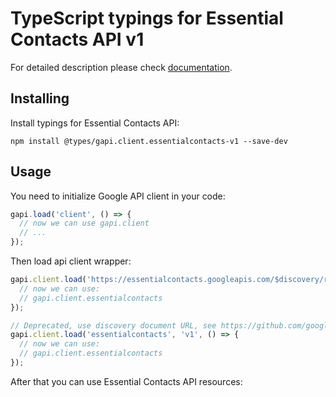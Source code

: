 # TypeScript typings for Essential Contacts API v1


For detailed description please check [documentation](https://cloud.google.com/essentialcontacts/docs/).

## Installing

Install typings for Essential Contacts API:

```
npm install @types/gapi.client.essentialcontacts-v1 --save-dev
```

## Usage

You need to initialize Google API client in your code:

```typescript
gapi.load('client', () => {
  // now we can use gapi.client
  // ...
});
```

Then load api client wrapper:

```typescript
gapi.client.load('https://essentialcontacts.googleapis.com/$discovery/rest?version=v1', () => {
  // now we can use:
  // gapi.client.essentialcontacts
});
```

```typescript
// Deprecated, use discovery document URL, see https://github.com/google/google-api-javascript-client/blob/master/docs/reference.md#----gapiclientloadname----version----callback--
gapi.client.load('essentialcontacts', 'v1', () => {
  // now we can use:
  // gapi.client.essentialcontacts
});
```



After that you can use Essential Contacts API resources: <!-- TODO: make this work for multiple namespaces -->

```typescript
```

